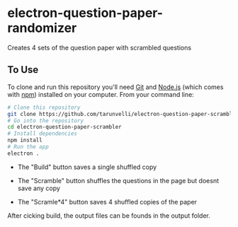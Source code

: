 # electron-question-paper-randomizer

Creates 4 sets of the question paper with scrambled questions


## To Use

To clone and run this repository you'll need [Git](https://git-scm.com) and [Node.js](https://nodejs.org/en/download/) (which comes with [npm](http://npmjs.com)) installed on your computer. From your command line:

```bash
# Clone this repository
git clone https://github.com/tarunvelli/electron-question-paper-scrambler
# Go into the repository
cd electron-question-paper-scrambler
# Install dependencies
npm install
# Run the app
electron .
```

- The "Build" button saves a single shuffled copy

- The "Scramble" button shuffles the questions in the page but doesnt save any copy

- The "Scramle*4" button saves 4 shuffled copies of the paper

After cicking build, the output files can be founds in the output folder.
